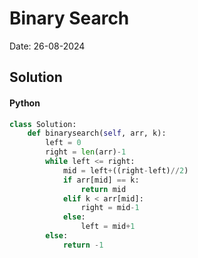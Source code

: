 
# Binary Search

Date: 26-08-2024

## Solution
#### Python
```python
class Solution:
    def binarysearch(self, arr, k):
        left = 0
        right = len(arr)-1
        while left <= right:
            mid = left+((right-left)//2)
            if arr[mid] == k:
                return mid
            elif k < arr[mid]:
                right = mid-1
            else:
                left = mid+1
        else:
            return -1
```
        